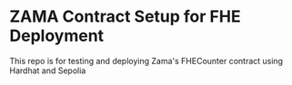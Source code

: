 # ZAMA Contract Setup for FHE Deployment

This repo is for testing and deploying Zama's FHECounter contract using Hardhat and Sepolia
